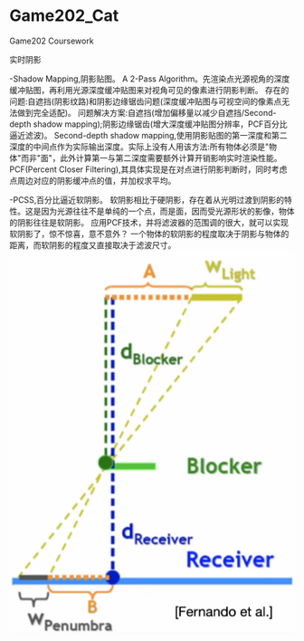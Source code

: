 # Game202_Cat
Game202 Coursework

实时阴影
    
-Shadow Mapping,阴影贴图。
    A 2-Pass Algorithm。先渲染点光源视角的深度缓冲贴图，再利用光源深度缓冲贴图来对视角可见的像素进行阴影判断。
    存在的问题:自遮挡(阴影纹路)和阴影边缘锯齿问题(深度缓冲贴图与可视空间的像素点无法做到完全适配)。
    问题解决方案:自遮挡(增加偏移量以减少自遮挡/Second-depth shadow mapping);阴影边缘锯齿(增大深度缓冲贴图分辨率，PCF百分比逼近滤波)。
    Second-depth shadow mapping,使用阴影贴图的第一深度和第二深度的中间点作为实际输出深度。实际上没有人用该方法:所有物体必须是"物体"而非"面"，此外计算第一与第二深度需要额外计算开销影响实时渲染性能。
    PCF(Percent Closer Filtering),其具体实现是在对点进行阴影判断时，同时考虑点周边对应的阴影缓冲点的值，并加权求平均。

-PCSS,百分比逼近软阴影。
    软阴影相比于硬阴影，存在着从光明过渡到阴影的特性。这是因为光源往往不是单纯的一个点，而是面，因而受光源形状的影像，物体的阴影往往是软阴影。
    应用PCF技术，并将滤波器的范围调的很大，就可以实现软阴影了，惊不惊喜，意不意外？
    一个物体的软阴影的程度取决于阴影与物体的距离，而软阴影的程度又直接取决于滤波尺寸。
    ![Image text](https://github.com/CsbDontLikeCode/Game202_Cat/blob/main/homework0/images/PCSS.png) 